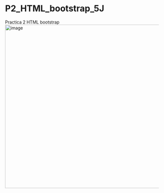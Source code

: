 # P2_HTML_bootstrap_5J
Practica 2 HTML bootstrap 
<img width="1011" height="534" alt="image" src="https://github.com/user-attachments/assets/197c745d-de57-4c60-b4df-0f9abd886804" />
